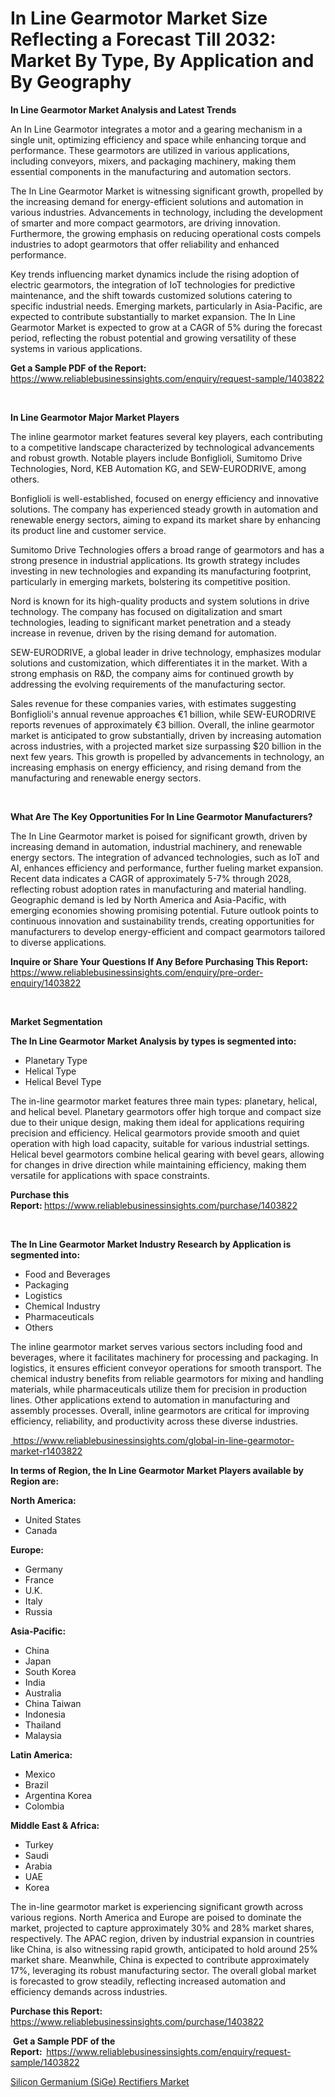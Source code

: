 <p><h1>In Line Gearmotor Market Size Reflecting a Forecast Till 2032: Market By Type, By Application and By Geography</h1></p><p><strong>In Line Gearmotor Market Analysis and Latest Trends</strong></p>
<p><p>An In Line Gearmotor integrates a motor and a gearing mechanism in a single unit, optimizing efficiency and space while enhancing torque and performance. These gearmotors are utilized in various applications, including conveyors, mixers, and packaging machinery, making them essential components in the manufacturing and automation sectors.</p><p>The In Line Gearmotor Market is witnessing significant growth, propelled by the increasing demand for energy-efficient solutions and automation in various industries. Advancements in technology, including the development of smarter and more compact gearmotors, are driving innovation. Furthermore, the growing emphasis on reducing operational costs compels industries to adopt gearmotors that offer reliability and enhanced performance.</p><p>Key trends influencing market dynamics include the rising adoption of electric gearmotors, the integration of IoT technologies for predictive maintenance, and the shift towards customized solutions catering to specific industrial needs. Emerging markets, particularly in Asia-Pacific, are expected to contribute substantially to market expansion. The In Line Gearmotor Market is expected to grow at a CAGR of 5% during the forecast period, reflecting the robust potential and growing versatility of these systems in various applications.</p></p>
<p><strong>Get a Sample PDF of the Report:&nbsp;</strong> <a href="https://www.reliablebusinessinsights.com/enquiry/request-sample/1403822?utm_campaign=3275&utm_medium=2&utm_source=Github&utm_content=ia&utm_term=28032025&utm_id=in-line-gearmotor">https://www.reliablebusinessinsights.com/enquiry/request-sample/1403822</a></p>
<p>&nbsp;</p>
<p><strong>In Line Gearmotor Major Market Players</strong></p>
<p><p>The inline gearmotor market features several key players, each contributing to a competitive landscape characterized by technological advancements and robust growth. Notable players include Bonfiglioli, Sumitomo Drive Technologies, Nord, KEB Automation KG, and SEW-EURODRIVE, among others.</p><p>Bonfiglioli is well-established, focused on energy efficiency and innovative solutions. The company has experienced steady growth in automation and renewable energy sectors, aiming to expand its market share by enhancing its product line and customer service.</p><p>Sumitomo Drive Technologies offers a broad range of gearmotors and has a strong presence in industrial applications. Its growth strategy includes investing in new technologies and expanding its manufacturing footprint, particularly in emerging markets, bolstering its competitive position.</p><p>Nord is known for its high-quality products and system solutions in drive technology. The company has focused on digitalization and smart technologies, leading to significant market penetration and a steady increase in revenue, driven by the rising demand for automation.</p><p>SEW-EURODRIVE, a global leader in drive technology, emphasizes modular solutions and customization, which differentiates it in the market. With a strong emphasis on R&D, the company aims for continued growth by addressing the evolving requirements of the manufacturing sector.</p><p>Sales revenue for these companies varies, with estimates suggesting Bonfiglioli's annual revenue approaches €1 billion, while SEW-EURODRIVE reports revenues of approximately €3 billion. Overall, the inline gearmotor market is anticipated to grow substantially, driven by increasing automation across industries, with a projected market size surpassing $20 billion in the next few years. This growth is propelled by advancements in technology, an increasing emphasis on energy efficiency, and rising demand from the manufacturing and renewable energy sectors.</p></p>
<p>&nbsp;</p>
<p><strong>What Are The Key Opportunities For In Line Gearmotor Manufacturers?</strong></p>
<p><p>The In Line Gearmotor market is poised for significant growth, driven by increasing demand in automation, industrial machinery, and renewable energy sectors. The integration of advanced technologies, such as IoT and AI, enhances efficiency and performance, further fueling market expansion. Recent data indicates a CAGR of approximately 5-7% through 2028, reflecting robust adoption rates in manufacturing and material handling. Geographic demand is led by North America and Asia-Pacific, with emerging economies showing promising potential. Future outlook points to continuous innovation and sustainability trends, creating opportunities for manufacturers to develop energy-efficient and compact gearmotors tailored to diverse applications.</p></p>
<p><strong>Inquire or Share Your Questions If Any Before Purchasing This Report:</strong> <a href="https://www.reliablebusinessinsights.com/enquiry/pre-order-enquiry/1403822?utm_campaign=3275&utm_medium=2&utm_source=Github&utm_content=ia&utm_term=28032025&utm_id=in-line-gearmotor">https://www.reliablebusinessinsights.com/enquiry/pre-order-enquiry/1403822</a></p>
<p>&nbsp;</p>
<p><strong>Market Segmentation</strong></p>
<p><strong>The In Line Gearmotor Market Analysis by types is segmented into:</strong></p>
<p><ul><li>Planetary Type</li><li>Helical Type</li><li>Helical Bevel Type</li></ul></p>
<p><p>The in-line gearmotor market features three main types: planetary, helical, and helical bevel. Planetary gearmotors offer high torque and compact size due to their unique design, making them ideal for applications requiring precision and efficiency. Helical gearmotors provide smooth and quiet operation with high load capacity, suitable for various industrial settings. Helical bevel gearmotors combine helical gearing with bevel gears, allowing for changes in drive direction while maintaining efficiency, making them versatile for applications with space constraints.</p></p>
<p><strong>Purchase this Report:&nbsp;</strong><a href="https://www.reliablebusinessinsights.com/purchase/1403822?utm_campaign=3275&utm_medium=2&utm_source=Github&utm_content=ia&utm_term=28032025&utm_id=in-line-gearmotor">https://www.reliablebusinessinsights.com/purchase/1403822</a></p>
<p>&nbsp;</p>
<p><strong>The In Line Gearmotor Market Industry Research by Application is segmented into:</strong></p>
<p><ul><li>Food and Beverages</li><li>Packaging</li><li>Logistics</li><li>Chemical Industry</li><li>Pharmaceuticals</li><li>Others</li></ul></p>
<p><p>The inline gearmotor market serves various sectors including food and beverages, where it facilitates machinery for processing and packaging. In logistics, it ensures efficient conveyor operations for smooth transport. The chemical industry benefits from reliable gearmotors for mixing and handling materials, while pharmaceuticals utilize them for precision in production lines. Other applications extend to automation in manufacturing and assembly processes. Overall, inline gearmotors are critical for improving efficiency, reliability, and productivity across these diverse industries.</p></p>
<p><a href="https://www.reliablebusinessinsights.com/global-in-line-gearmotor-market-r1403822?utm_campaign=3275&utm_medium=2&utm_source=Github&utm_content=ia&utm_term=28032025&utm_id=in-line-gearmotor">&nbsp;https://www.reliablebusinessinsights.com/global-in-line-gearmotor-market-r1403822</a></p>
<p><strong>In terms of Region, the In Line Gearmotor Market Players available by Region are:</strong></p>
<p>
    <p> <strong> North America: </strong>
        <ul>
            <li>United States</li>
            <li>Canada</li>
        </ul>
        </p> 
    <p> <strong> Europe: </strong>
        <ul>
            <li>Germany</li>
            <li>France</li>
            <li>U.K.</li>
            <li>Italy</li>
            <li>Russia</li>
        </ul>
        </p> 
    <p> <strong> Asia-Pacific: </strong>
        <ul>
            <li>China</li>
            <li>Japan</li>
            <li>South Korea</li>
            <li>India</li>
            <li>Australia</li>
            <li>China Taiwan</li>
            <li>Indonesia</li>
            <li>Thailand</li>
            <li>Malaysia</li>
        </ul>
        </p> 
    <p> <strong> Latin America: </strong>
        <ul>
            <li>Mexico</li>
            <li>Brazil</li>
            <li>Argentina Korea</li>
            <li>Colombia</li>
        </ul>
        </p> 
    <p> <strong> Middle East & Africa: </strong>
        <ul>
            <li>Turkey</li>
            <li>Saudi</li>
            <li>Arabia</li>
            <li>UAE</li>
            <li>Korea</li>
        </ul>
    </p>
    </p>
<p><p>The in-line gearmotor market is experiencing significant growth across various regions. North America and Europe are poised to dominate the market, projected to capture approximately 30% and 28% market shares, respectively. The APAC region, driven by industrial expansion in countries like China, is also witnessing rapid growth, anticipated to hold around 25% market share. Meanwhile, China is expected to contribute approximately 17%, leveraging its robust manufacturing sector. The overall global market is forecasted to grow steadily, reflecting increased automation and efficiency demands across industries.</p></p>
<p><strong>Purchase this Report: </strong><a href="https://www.reliablebusinessinsights.com/purchase/1403822?utm_campaign=3275&utm_medium=2&utm_source=Github&utm_content=ia&utm_term=28032025&utm_id=in-line-gearmotor">https://www.reliablebusinessinsights.com/purchase/1403822</a></p>
<p>&nbsp;<strong>Get a Sample PDF of the Report:&nbsp;&nbsp;</strong><a href="https://www.reliablebusinessinsights.com/enquiry/request-sample/1403822?utm_campaign=3275&utm_medium=2&utm_source=Github&utm_content=ia&utm_term=28032025&utm_id=in-line-gearmotor">https://www.reliablebusinessinsights.com/enquiry/request-sample/1403822</a></p>
<p><strong></strong></p>
<p><p><a href="https://github.com/wynonachirei9/Market-Research-Report-List-1/blob/main/silicon-germanium-sige-rectifiers-market.md?utm_campaign=3275&utm_medium=2&utm_source=Github&utm_content=ia&utm_term=28032025&utm_id=in-line-gearmotor">Silicon Germanium (SiGe) Rectifiers Market</a></p></p>